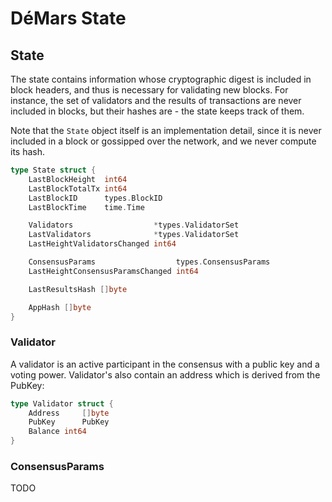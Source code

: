 # DéMars State

## State

The state contains information whose cryptographic digest is included in block headers, and thus is
necessary for validating new blocks. For instance, the set of validators and the results of
transactions are never included in blocks, but their hashes are - the state keeps track of them.

Note that the `State` object itself is an implementation detail, since it is never
included in a block or gossipped over the network, and we never compute
its hash.


```go
type State struct {
	LastBlockHeight  int64
	LastBlockTotalTx int64
	LastBlockID      types.BlockID
	LastBlockTime    time.Time

	Validators                  *types.ValidatorSet
	LastValidators              *types.ValidatorSet
	LastHeightValidatorsChanged int64

	ConsensusParams                  types.ConsensusParams
	LastHeightConsensusParamsChanged int64

	LastResultsHash []byte

	AppHash []byte
}
```

### Validator

A validator is an active participant in the consensus with a public key and a voting power.
Validator's also contain an address which is derived from the PubKey:

```go
type Validator struct {
    Address     []byte
    PubKey      PubKey
    Balance int64
}
```


### ConsensusParams

TODO
